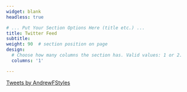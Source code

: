 ```yaml
---
widget: blank
headless: true

# ... Put Your Section Options Here (title etc.) ...
title: Twitter Feed
subtitle:
weight: 90  # section position on page
design:
  # Choose how many columns the section has. Valid values: 1 or 2.
  columns: '1'

---
```

<a class="twitter-timeline" data-width="50%" data-height="500" href="https://twitter.com/AndrewFStyles?ref_src=twsrc%5Etfw">Tweets by AndrewFStyles</a> <script async src="https://platform.twitter.com/widgets.js" charset="utf-8"></script> 
